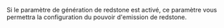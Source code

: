 Si le paramètre de génération de redstone est activé, ce paramètre vous permettra la configuration du pouvoir d'emission de redstone.